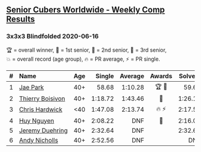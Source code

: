 <style>table {white-space: nowrap;}</style>

## [Senior Cubers Worldwide - Weekly Comp Results](/scw-comp/results/)
### 3x3x3 Blindfolded 2020-06-16

<span style="white-space: nowrap;">🏆 = overall winner</span>, <span style="white-space: nowrap;">🥇 = 1st senior</span>, <span style="white-space: nowrap;">🥈 = 2nd senior</span>, <span style="white-space: nowrap;">🥉 = 3rd senior</span>, <span style="white-space: nowrap;">💥 = overall record (age group)</span>, <span style="white-space: nowrap;">🔥 = PR average</span>, <span style="white-space: nowrap;">⚡ = PR single</span>.

| # | Name | Age | Single | Average | Awards | Solve 1 | Solve 2 | Solve 3 | Video |
| :--: | :-- | :--: | --: | --: | :--: | --: | --: | --: | :-- |
| 1 | [Jae Park](../../persons/jae_park/333bf.md) | 40+ | 58.68 | 1:10.28 | 🏆 🥇 | 59.69 | 1:32.48 | 58.68 | [Desktop](https://www.facebook.com/events/208176410240808/permalink/209854233406359) / [Mobile](https://m.facebook.com/events/208176410240808?view=permalink&id=209854233406359) |
| 2 | [Thierry Boisivon](../../persons/thierry_boisivon/333bf.md) | 40+ | 1:18.72 | 1:43.46 | 🥈 | 1:26.17 | 2:25.50 | 1:18.72 | [Desktop](https://www.facebook.com/events/208176410240808/permalink/211642029894246) / [Mobile](https://m.facebook.com/events/208176410240808?view=permalink&id=211642029894246) |
| 3 | [Chris Hardwick](../../persons/chris_hardwick/333bf.md) | <40 | 1:47.08 | 2:13.74 | 🔥 ⚡ | 2:17.56 | 2:36.57 | 1:47.08 | [Desktop](https://www.facebook.com/events/208176410240808/permalink/210547000003749) / [Mobile](https://m.facebook.com/events/208176410240808?view=permalink&id=210547000003749) |
| 4 | [Huy Nguyen](../../persons/huy_nguyen/333bf.md) | 40+ | 2:08.22 | DNF | 🥉 | 2:16.04 | DNF | 2:08.22 | [Desktop](https://www.facebook.com/events/208176410240808/permalink/211375159920933) / [Mobile](https://m.facebook.com/events/208176410240808?view=permalink&id=211375159920933) |
| 5 | [Jeremy Duehring](../../persons/jeremy_duehring/333bf.md) | 40+ | 2:32.64 | DNF |  | 2:32.64 | DNS | DNS | [Desktop](https://www.facebook.com/jeremy.duehring/videos/10160146910827846) / [Mobile](https://m.facebook.com/jeremy.duehring/videos/10160146910827846) |
| 6 | [Andy Nicholls](../../persons/andy_nicholls/333bf.md) | 40+ | 2:52.56 | DNF |  | DNF | 2:52.56 | DNF | [Desktop](https://www.facebook.com/events/208176410240808/permalink/211094713282311) / [Mobile](https://m.facebook.com/events/208176410240808?view=permalink&id=211094713282311) |

<!-- Global site tag (gtag.js) - Google Analytics -->
<script async src="https://www.googletagmanager.com/gtag/js?id=UA-86348435-3"></script>
<script>window.dataLayer = window.dataLayer || []; function gtag() {dataLayer.push(arguments);} gtag('js', new Date()); gtag('config', 'UA-86348435-3');</script>
